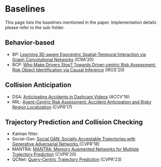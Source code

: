# Baselines 
This page lists the baselines mentioned in the paper. Implementation details please refer to the sub-folder.

## Behavior-based
- BP: [Learning 3D-aware Egocentric Spatial-Temporal Interaction via
Graph Convolutional Networks](https://arxiv.org/pdf/1909.09272.pdf) (ICRA'20)
- BCP: [Who Make Drivers Stop?
Towards Driver-centric Risk Assessment: Risk Object Identification via
Causal Inference](https://arxiv.org/pdf/2003.02425v1.pdf) (IROS'20)

## Collision Anticipation
- DSA: [Anticipating Accidents in Dashcam Videos](https://drive.google.com/file/d/0ByuDEGFYmWsbNkVxcUxhdDRVRkU/view?resourcekey=0-RsYavk2HgV_D-RXpUF7NEg) (ACCV'16)
- RRL: [Agent-Centric Risk Assessment: Accident Anticipation and Risky Region Localization](https://arxiv.org/pdf/1705.06560.pdf) (CVPR'17)

## Trajectory Prediction and Collision Checking
- Kalman filter:
- Social-Gan: [Social GAN: Socially Acceptable Trajectories
with Generative Adversarial Networks
](https://arxiv.org/pdf/1803.10892.pdf) (CVPR'18)
- MANTRA: [MANTRA: Memory Augmented Networks for Multiple Trajectory Prediction](https://arxiv.org/pdf/2006.03340.pdf) (CVPR'20)
- QCNet: [Query-Centric Trajectory Prediction](https://openaccess.thecvf.com/content/CVPR2023/papers/Zhou_Query-Centric_Trajectory_Prediction_CVPR_2023_paper.pdf) (CVPR'23)
